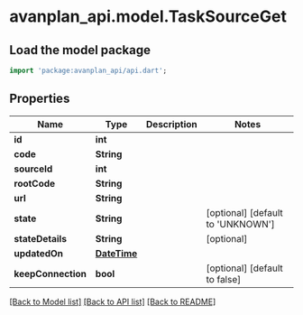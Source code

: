 # avanplan_api.model.TaskSourceGet

## Load the model package
```dart
import 'package:avanplan_api/api.dart';
```

## Properties
Name | Type | Description | Notes
------------ | ------------- | ------------- | -------------
**id** | **int** |  | 
**code** | **String** |  | 
**sourceId** | **int** |  | 
**rootCode** | **String** |  | 
**url** | **String** |  | 
**state** | **String** |  | [optional] [default to 'UNKNOWN']
**stateDetails** | **String** |  | [optional] 
**updatedOn** | [**DateTime**](DateTime.md) |  | 
**keepConnection** | **bool** |  | [optional] [default to false]

[[Back to Model list]](../README.md#documentation-for-models) [[Back to API list]](../README.md#documentation-for-api-endpoints) [[Back to README]](../README.md)


